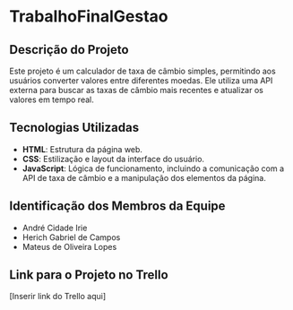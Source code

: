 # TrabalhoFinalGestao

## Descrição do Projeto
Este projeto é um calculador de taxa de câmbio simples, permitindo aos usuários converter valores entre diferentes moedas. Ele utiliza uma API externa para buscar as taxas de câmbio mais recentes e atualizar os valores em tempo real.

## Tecnologias Utilizadas
* **HTML**: Estrutura da página web.
* **CSS**: Estilização e layout da interface do usuário.
* **JavaScript**: Lógica de funcionamento, incluindo a comunicação com a API de taxa de câmbio e a manipulação dos elementos da página.

## Identificação dos Membros da Equipe
* André Cidade Irie
* Herich Gabriel de Campos
* Mateus de Oliveira Lopes

## Link para o Projeto no Trello
[Inserir link do Trello aqui]